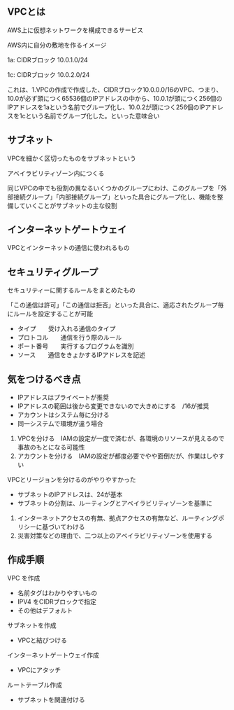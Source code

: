 ## VPCとは
AWS上に仮想ネットワークを構成できるサービス

AWS内に自分の敷地を作るイメージ

1a: CIDRブロック 10.0.1.0/24

1c: CIDRブロック 10.0.2.0/24

これは、1.VPCの作成で作成した、CIDRブロック10.0.0.0/16のVPC、つまり、10.0が必ず頭につく65536個のIPアドレスの中から、10.0.1が頭につく256個のIPアドレスを1aという名前でグループ化し、10.0.2が頭につく256個のIPアドレスを1cという名前でグループ化した。といった意味合い

## サブネット
VPCを細かく区切ったものをサブネットという

アベイラビリティゾーン内につくる

同じVPCの中でも役割の異なるいくつかのグループにわけ、このグループを「外部接続グループ」「内部接続グループ」といった具合にグループ化し、機能を整備していくことがサブネットの主な役割

## インターネットゲートウェイ
VPCとインターネットの通信に使われるもの

## セキュリティグループ
セキュリティーに関するルールをまとめたもの

「この通信は許可」「この通信は拒否」といった具合に、適応されたグループ毎にルールを設定することが可能

- タイプ　　受け入れる通信のタイプ
- プロトコル　　通信を行う際のルール
- ポート番号　　実行するプログラムを識別
- ソース　　通信をきょかするIPアドレスを記述

## 気をつけるべき点
- IPアドレスはプライベートが推奨
- IPアドレスの範囲は後から変更できないので大きめにする　/16が推奨
- アカウントはシステム毎に分ける
- 同一システムで環境が違う場合
1. VPCを分ける　IAMの設定が一度で済むが、各環境のリソースが見えるので事故のもとになる可能性
2. アカウントを分ける　IAMの設定が都度必要でやや面倒だが、作業はしやすい

VPCとリージョンを分けるのがやりやすかった
- サブネットのIPアドレスは、24が基本
- サブネットの分割は、ルーティングとアベイラビリティゾーンを基準に
1. インターネットアクセスの有無、拠点アクセスの有無など、ルーティングポリシーに基づいてわける
2. 災害対策などの理由で、二つ以上のアベイラビリティゾーンを使用する


## 作成手順
VPC を作成
- 名前タグはわかりやすいもの
- IPV4 をCIDRブロックで指定
- その他はデフォルト

サブネットを作成
- VPCと結びつける

インターネットゲートウェイ作成
- VPCにアタッチ

ルートテーブル作成
- サブネットを関連付ける


